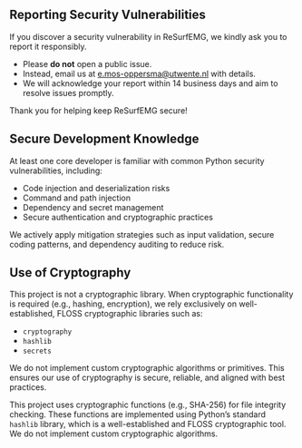 ## Reporting Security Vulnerabilities

If you discover a security vulnerability in ReSurfEMG, we kindly ask you to report it responsibly.

- Please **do not** open a public issue.
- Instead, email us at  e.mos-oppersma@utwente.nl with details.
- We will acknowledge your report within 14 business days and aim to resolve issues promptly.

Thank you for helping keep ReSurfEMG secure!

## Secure Development Knowledge

At least one core developer is familiar with common Python security vulnerabilities, including:

- Code injection and deserialization risks
- Command and path injection
- Dependency and secret management
- Secure authentication and cryptographic practices

We actively apply mitigation strategies such as input validation, secure coding patterns, and dependency auditing to reduce risk.

## Use of Cryptography


This project is not a cryptographic library. When cryptographic functionality is required (e.g., hashing, encryption), we rely exclusively on well-established, FLOSS cryptographic libraries such as:

- `cryptography`
- `hashlib`
- `secrets`

We do not implement custom cryptographic algorithms or primitives. This ensures our use of cryptography is secure, reliable, and aligned with best practices.


This project uses cryptographic functions (e.g., SHA-256) for file integrity checking. These functions are implemented using Python’s standard `hashlib` library, which is a well-established and FLOSS cryptographic tool. We do not implement custom cryptographic algorithms.
